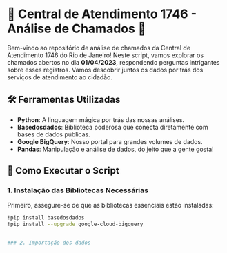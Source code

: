 # 🚨 Central de Atendimento 1746 - Análise de Chamados 🚨

Bem-vindo ao repositório de análise de chamados da Central de Atendimento 1746 do Rio de Janeiro! Neste script, vamos explorar os chamados abertos no dia **01/04/2023**, respondendo perguntas intrigantes sobre esses registros. Vamos descobrir juntos os dados por trás dos serviços de atendimento ao cidadão.

## 🛠️ Ferramentas Utilizadas

- **Python**: A linguagem mágica por trás das nossas análises.
- **Basedosdados**: Biblioteca poderosa que conecta diretamente com bases de dados públicas.
- **Google BigQuery**: Nosso portal para grandes volumes de dados.
- **Pandas**: Manipulação e análise de dados, do jeito que a gente gosta!

## 🚀 Como Executar o Script

### 1. Instalação das Bibliotecas Necessárias
Primeiro, assegure-se de que as bibliotecas essenciais estão instaladas:

```bash
!pip install basedosdados
!pip install --upgrade google-cloud-bigquery


### 2. Importação dos dados
